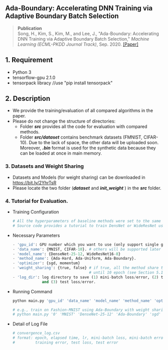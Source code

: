 ## Ada-Boundary: Accelerating DNN Training via Adaptive Boundary Batch Selection

> __Publication__ </br>
> Song, H., Kim, S., Kim, M., and Lee, J., "Ada-Boundary: Accelerating DNN Training via Adaptive Boundary Batch Selection," *Machine Learning (ECML-PKDD Journal Track)*, Sep. 2020. [[Paper]](https://link.springer.com/article/10.1007/s10994-020-05903-6)

##  1. Requirement 
- Python 3
- tensorflow-gpu 2.1.0
- tensorpack libracy //use "pip install tensorpack"

##  2. Description
- We provide the training/evaluation of all compared algorithms in the paper. 
- Please do not change the structure of directories:
	- Folder **_src_** provides all the code for evaluation with compared methods.
	- Folder **_src/dataset_** contains benchmark datasets (FMNIST, CIFAR-10). Due to the lack of space, the other data will be uploaded soon. Moreover, **_.bin_** format is used for the synthetic data because they can be loaded at once in main memory.
### 3. Datasets and Weight Sharing
 - Datasets and Models (for weight sharing) can be downloaded in https://bit.ly/2YhrTsR
 - Please locate the two folder (**_dataset_**  and **_init_weight_** ) in the **_src_**  folder.

### 4. Tutorial for Evaluation.
- Training Configuration
	```python
	# All the hyperparameters of baseline methods were set to the same value described in our paper.
	# Source code provides a tutorial to train DensNet or WideResNet using a simple command.
	```
	
- Necessary Parameters
	```python
	- 'gpu_id': GPU number which you want to use (only support single gpu).
	- 'data_name': {MNIST, CIFAR-10}. # others will be supported later
	- 'model_name': {DenseNet-25-12, WideResNet16-8}
	- 'method_name': {Ada-Hard, Ada-Uniform, Ada-Boundary}.
	- 'optimizer': {sgd, momentum}
	- 'weight_sharing': {true, false} # if true, all the method share the same parameters 
	                                  # until 10 epoch (see Section 5.1 for details)
	- 'log_dir': log directory to save (1) mini-batch loss/error, (2) training loss/error,
	             and (3) test loss/error.
	```
- Running Command
	```python
	python main.py 'gpu_id' 'data_name' 'model_name' 'method_name' 'optimizer' 'weight_sharing' 'log_dir'
	
    # e.g., train on Fashion-MNIST using Ada-Boundary with weight sharing and sgd.
    # python main.py '0' 'MNIST' 'DenseNet-25-12' 'Ada-Boundary' 'sgd' 'true' 'log'
	```	
- Detail of Log File
	```python
	# convergence_log.csv
    # format: epoch, elapsed time, lr, mini-batch loss, mini-batch error, trainng loss, 
    #         training error, test loss, test error
	```	
	
	



















